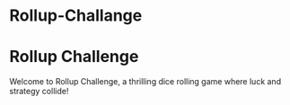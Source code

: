 # Rollup-Challange
<h1>Rollup Challenge</h1>
 <p>Welcome to Rollup Challenge, a thrilling dice rolling game where luck and strategy collide!</p>
